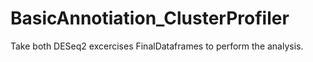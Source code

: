 # BasicAnnotiation_ClusterProfiler

Take both DESeq2 excercises FinalDataframes to perform the analysis. 
